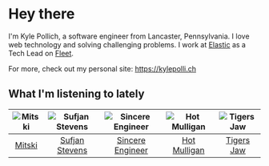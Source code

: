 # Hey there


I'm Kyle Pollich, a software engineer from Lancaster, Pennsylvania. I love web technology and solving challenging problems.
I work at [Elastic](https://www.elastic.co/) as a Tech Lead on [Fleet](https://www.elastic.co/guide/en/fleet/current/fleet-overview.html).

For more, check out my personal site: https://kylepolli.ch

## What I'm listening to lately

<!-- begin artists -->
  |![Mitski](https://i.scdn.co/image/ab6761610000f1784bdb3888818637acb71c4a13)|![Sufjan Stevens](https://i.scdn.co/image/ab6761610000f178b80dd6b23c5c04d62d9aa0c6)|![Sincere Engineer](https://i.scdn.co/image/ab6761610000f1782b61d1a456f8b3debef3eff0)|![Hot Mulligan](https://i.scdn.co/image/ab6761610000f178b81b1d2b8043c08f659d196e)|![Tigers Jaw](https://i.scdn.co/image/ab6761610000f17822fc79494db2b3d22e3e3637)|
  |:---:|:---:|:---:|:---:|:---:|
  |[Mitski](https://open.spotify.com/artist/2uYWxilOVlUdk4oV9DvwqK)|[Sufjan Stevens](https://open.spotify.com/artist/4MXUO7sVCaFgFjoTI5ox5c)|[Sincere Engineer](https://open.spotify.com/artist/5l1QyUoZFlqTKJ1NrbCTu1)|[Hot Mulligan](https://open.spotify.com/artist/1lKZzN2d4IqiEYxyECIEHI)|[Tigers Jaw](https://open.spotify.com/artist/0tLaqkKW7K6tc3QF9SM0M8)|
<!-- end artists -->

